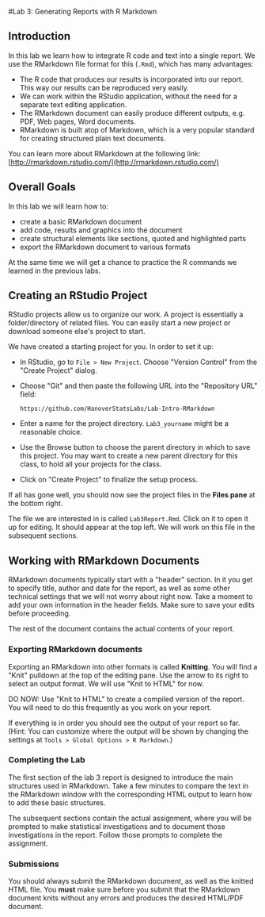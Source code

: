 #Lab 3: Generating Reports with R Markdown

## Introduction

In this lab we learn how to integrate R code and text into a single report. We use the RMarkdown file format for this (`.Rmd`), which has many advantages:

- The R code that produces our results is incorporated into our report. This way our results can be reproduced very easily.
- We can work within the RStudio application, without the need for a separate text editing application.
- The RMarkdown document can easily produce different outputs, e.g. PDF, Web pages, Word documents.
- RMarkdown is built atop of Markdown, which is a very popular standard for creating structured plain text documents.

You can learn more about RMarkdown at the following link: [http://rmarkdown.rstudio.com/](http://rmarkdown.rstudio.com/)

## Overall Goals

In this lab we will learn how to:

- create a basic RMarkdown document
- add code, results and graphics into the document
- create structural elements like sections, quoted and highlighted parts
- export the RMarkdown document to various formats

At the same time we will get a chance to practice the R commands we learned in the previous labs.

## Creating an RStudio Project

RStudio projects allow us to organize our work. A project is essentially a folder/directory of related files. You can easily start a new project or download someone else's project to start.

We have created a starting project for you. In order to set it up:

- In RStudio, go to `File > New Project`. Choose "Version Control" from the "Create Project" dialog.
- Choose "Git" and then paste the following URL into the "Repository URL" field:

    `https://github.com/HanoverStatsLabs/Lab-Intro-RMarkdown`
- Enter a name for the project directory. `Lab3_yourname` might be a reasonable choice.
- Use the Browse button to choose the parent directory in which to save this project. You may want to create a new parent directory for this class, to hold all your projects for the class.
- Click on "Create Project" to finalize the setup process.

If all has gone well, you should now see the project files in the **Files pane** at the bottom right.

The file we are interested in is called `Lab3Report.Rmd`. Click on it to open it up for editing. It should appear at the top left. We will work on this file in the subsequent sections.

## Working with RMarkdown Documents

RMarkdown documents typically start with a "header" section. In it you get to specify title, author and date for the report, as well as some other technical settings that we will not worry about right now. Take a moment to add your own information in the header fields. Make sure to save your edits before proceeding.

The rest of the document contains the actual contents of your report.

### Exporting RMarkdown documents

Exporting an RMarkdown into other formats is called **Knitting**. You will find a "Knit" pulldown at the top of the editing pane. Use the arrow to its right to select an output format. We will use "Knit to HTML" for now.

DO NOW: Use "Knit to HTML" to create a compiled version of the report. You will need to do this frequently as you work on your report.

If everything is in order you should see the output of your report so far. (Hint: You can customize where the output will be shown by changing the settings at `Tools > Global Options > R Markdown`.)

### Completing the Lab

The first section of the lab 3 report is designed to introduce the main structures used in RMarkdown. Take a few minutes to compare the text in the RMarkdown window with the corresponding HTML output to learn how to add these basic structures.

The subsequent sections contain the actual assignment, where you will be prompted to make statistical investigations and to document those investigations in the report. Follow those prompts to complete the assignment.

### Submissions

You should always submit the RMarkdown document, as well as the knitted HTML file. You **must** make sure before you submit that the RMarkdown document knits without any errors and produces the desired HTML/PDF document.
